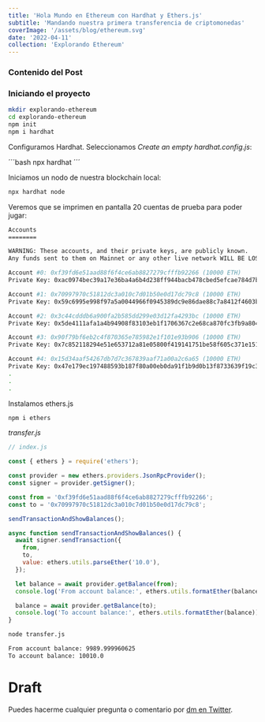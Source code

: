 ```yaml
---
title: 'Hola Mundo en Ethereum con Hardhat y Ethers.js'
subtitle: 'Mandando nuestra primera transferencia de criptomonedas'
coverImage: '/assets/blog/ethereum.svg'
date: '2022-04-11'
collection: 'Explorando Ethereum'
---
```


### Contenido del Post

### Iniciando el proyecto

```bash
mkdir explorando-ethereum
cd explorando-ethereum
npm init
npm i hardhat
```

Configuramos Hardhat. Seleccionamos _Create an empty hardhat.config.js_:

´´´bash
npx hardhat
´´´

Iniciamos un nodo de nuestra blockchain local:

```bash
npx hardhat node
```

Veremos que se imprimen en pantalla 20 cuentas de prueba para poder jugar:

```bash
Accounts
========

WARNING: These accounts, and their private keys, are publicly known.
Any funds sent to them on Mainnet or any other live network WILL BE LOST.

Account #0: 0xf39fd6e51aad88f6f4ce6ab8827279cfffb92266 (10000 ETH)
Private Key: 0xac0974bec39a17e36ba4a6b4d238ff944bacb478cbed5efcae784d7bf4f2ff80

Account #1: 0x70997970c51812dc3a010c7d01b50e0d17dc79c8 (10000 ETH)
Private Key: 0x59c6995e998f97a5a0044966f0945389dc9e86dae88c7a8412f4603b6b78690d

Account #2: 0x3c44cdddb6a900fa2b585dd299e03d12fa4293bc (10000 ETH)
Private Key: 0x5de4111afa1a4b94908f83103eb1f1706367c2e68ca870fc3fb9a804cdab365a

Account #3: 0x90f79bf6eb2c4f870365e785982e1f101e93b906 (10000 ETH)
Private Key: 0x7c852118294e51e653712a81e05800f419141751be58f605c371e15141b007a6

Account #4: 0x15d34aaf54267db7d7c367839aaf71a00a2c6a65 (10000 ETH)
Private Key: 0x47e179ec197488593b187f80a00eb0da91f1b9d0b13f8733639f19c30a34926a
.
.
.
```

Instalamos ethers.js

```bash
npm i ethers
```

_transfer.js_

```js
// index.js

const { ethers } = require('ethers');

const provider = new ethers.providers.JsonRpcProvider();
const signer = provider.getSigner();

const from = '0xf39fd6e51aad88f6f4ce6ab8827279cfffb92266';
const to = '0x70997970c51812dc3a010c7d01b50e0d17dc79c8';

sendTransactionAndShowBalances();

async function sendTransactionAndShowBalances() {
  await signer.sendTransaction({
    from,
    to,
    value: ethers.utils.parseEther('10.0'),
  });

  let balance = await provider.getBalance(from);
  console.log('From account balance:', ethers.utils.formatEther(balance));

  balance = await provider.getBalance(to);
  console.log('To account balance:', ethers.utils.formatEther(balance));
}
```

```bash
node transfer.js
```

```bash
From account balance: 9989.999960625
To account balance: 10010.0
```

# Draft

Puedes hacerme cualquier pregunta o comentario por [dm en Twitter](https://twitter.com/albertobeiz).
